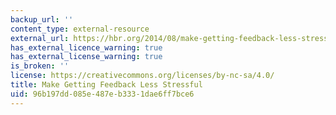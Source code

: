 ```yaml
---
backup_url: ''
content_type: external-resource
external_url: https://hbr.org/2014/08/make-getting-feedback-less-stressful
has_external_licence_warning: true
has_external_license_warning: true
is_broken: ''
license: https://creativecommons.org/licenses/by-nc-sa/4.0/
title: Make Getting Feedback Less Stressful
uid: 96b197dd-085e-487e-b333-1dae6ff7bce6
---
```

